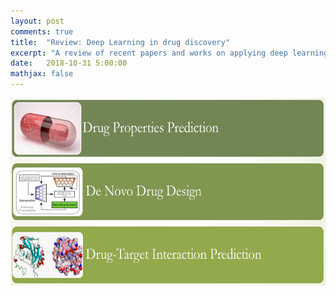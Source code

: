 ```yaml
---
layout: post
comments: true
title:  "Review: Deep Learning in drug discovery"
excerpt: "A review of recent papers and works on applying deep learning algorithms for the task of drug discovery"
date:   2018-10-31 5:00:00
mathjax: false
---
```



<div class="imgcap">
<img src="/assets/Review_DL_Drug/AI_Drug.JPG" height="300">
</div>
